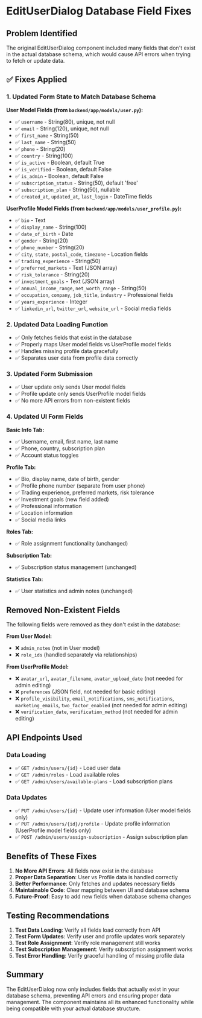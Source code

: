 # EditUserDialog Database Field Fixes

## Problem Identified

The original EditUserDialog component included many fields that don't exist in the actual database schema, which would cause API errors when trying to fetch or update data.

## ✅ **Fixes Applied**

### 1. **Updated Form State to Match Database Schema**

**User Model Fields (from `backend/app/models/user.py`):**
- ✅ `username` - String(80), unique, not null
- ✅ `email` - String(120), unique, not null  
- ✅ `first_name` - String(50)
- ✅ `last_name` - String(50)
- ✅ `phone` - String(20)
- ✅ `country` - String(100)
- ✅ `is_active` - Boolean, default True
- ✅ `is_verified` - Boolean, default False
- ✅ `is_admin` - Boolean, default False
- ✅ `subscription_status` - String(50), default 'free'
- ✅ `subscription_plan` - String(50), nullable
- ✅ `created_at`, `updated_at`, `last_login` - DateTime fields

**UserProfile Model Fields (from `backend/app/models/user_profile.py`):**
- ✅ `bio` - Text
- ✅ `display_name` - String(100)
- ✅ `date_of_birth` - Date
- ✅ `gender` - String(20)
- ✅ `phone_number` - String(20)
- ✅ `city`, `state`, `postal_code`, `timezone` - Location fields
- ✅ `trading_experience` - String(50)
- ✅ `preferred_markets` - Text (JSON array)
- ✅ `risk_tolerance` - String(20)
- ✅ `investment_goals` - Text (JSON array)
- ✅ `annual_income_range`, `net_worth_range` - String(50)
- ✅ `occupation`, `company`, `job_title`, `industry` - Professional fields
- ✅ `years_experience` - Integer
- ✅ `linkedin_url`, `twitter_url`, `website_url` - Social media fields

### 2. **Updated Data Loading Function**

- ✅ Only fetches fields that exist in the database
- ✅ Properly maps User model fields vs UserProfile model fields
- ✅ Handles missing profile data gracefully
- ✅ Separates user data from profile data correctly

### 3. **Updated Form Submission**

- ✅ User update only sends User model fields
- ✅ Profile update only sends UserProfile model fields
- ✅ No more API errors from non-existent fields

### 4. **Updated UI Form Fields**

**Basic Info Tab:**
- ✅ Username, email, first name, last name
- ✅ Phone, country, subscription plan
- ✅ Account status toggles

**Profile Tab:**
- ✅ Bio, display name, date of birth, gender
- ✅ Profile phone number (separate from user phone)
- ✅ Trading experience, preferred markets, risk tolerance
- ✅ Investment goals (new field added)
- ✅ Professional information
- ✅ Location information
- ✅ Social media links

**Roles Tab:**
- ✅ Role assignment functionality (unchanged)

**Subscription Tab:**
- ✅ Subscription status management (unchanged)

**Statistics Tab:**
- ✅ User statistics and admin notes (unchanged)

## Removed Non-Existent Fields

The following fields were removed as they don't exist in the database:

**From User Model:**
- ❌ `admin_notes` (not in User model)
- ❌ `role_ids` (handled separately via relationships)

**From UserProfile Model:**
- ❌ `avatar_url`, `avatar_filename`, `avatar_upload_date` (not needed for admin editing)
- ❌ `preferences` (JSON field, not needed for basic editing)
- ❌ `profile_visibility`, `email_notifications`, `sms_notifications`, `marketing_emails`, `two_factor_enabled` (not needed for admin editing)
- ❌ `verification_date`, `verification_method` (not needed for admin editing)

## API Endpoints Used

### Data Loading
- ✅ `GET /admin/users/{id}` - Load user data
- ✅ `GET /admin/roles` - Load available roles
- ✅ `GET /admin/users/available-plans` - Load subscription plans

### Data Updates
- ✅ `PUT /admin/users/{id}` - Update user information (User model fields only)
- ✅ `PUT /admin/users/{id}/profile` - Update profile information (UserProfile model fields only)
- ✅ `POST /admin/users/assign-subscription` - Assign subscription plan

## Benefits of These Fixes

1. **No More API Errors**: All fields now exist in the database
2. **Proper Data Separation**: User vs Profile data is handled correctly
3. **Better Performance**: Only fetches and updates necessary fields
4. **Maintainable Code**: Clear mapping between UI and database schema
5. **Future-Proof**: Easy to add new fields when database schema changes

## Testing Recommendations

1. **Test Data Loading**: Verify all fields load correctly from API
2. **Test Form Updates**: Verify user and profile updates work separately
3. **Test Role Assignment**: Verify role management still works
4. **Test Subscription Management**: Verify subscription assignment works
5. **Test Error Handling**: Verify graceful handling of missing profile data

## Summary

The EditUserDialog now only includes fields that actually exist in your database schema, preventing API errors and ensuring proper data management. The component maintains all its enhanced functionality while being compatible with your actual database structure.
